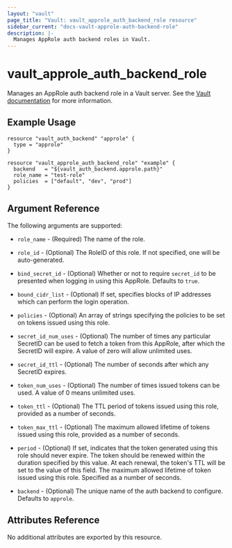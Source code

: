 ```yaml
---
layout: "vault"
page_title: "Vault: vault_approle_auth_backend_role resource"
sidebar_current: "docs-vault-approle-auth-backend-role"
description: |-
  Manages AppRole auth backend roles in Vault.
---
```


# vault\_approle\_auth\_backend\_role

Manages an AppRole auth backend role in a Vault server. See the [Vault
documentation](https://www.vaultproject.io/docs/auth/approle.html) for more
information.

## Example Usage

```hcl
resource "vault_auth_backend" "approle" {
  type = "approle"
}

resource "vault_approle_auth_backend_role" "example" {
  backend   = "${vault_auth_backend.approle.path}"
  role_name = "test-role"
  policies  = ["default", "dev", "prod"]
}
```

## Argument Reference

The following arguments are supported:

* `role_name` - (Required) The name of the role.

* `role_id` - (Optional) The RoleID of this role. If not specified, one will be
  auto-generated.

* `bind_secret_id` - (Optional) Whether or not to require `secret_id` to be
  presented when logging in using this AppRole. Defaults to `true`.

* `bound_cidr_list` - (Optional) If set, specifies blocks of IP addresses which
  can perform the login operation.

* `policies` - (Optional) An array of strings specifying the policies to be set
  on tokens issued using this role.

* `secret_id_num_uses` - (Optional) The number of times any particular SecretID
  can be used to fetch a token from this AppRole, after which the SecretID will
  expire. A value of zero will allow unlimited uses.

* `secret_id_ttl` - (Optional) The number of seconds after which any SecretID
  expires.

* `token_num_uses` - (Optional) The number of times issued tokens can be used.
  A value of 0 means unlimited uses.

* `token_ttl` - (Optional) The TTL period of tokens issued using this role,
  provided as a number of seconds.

* `token_max_ttl` - (Optional) The maximum allowed lifetime of tokens issued
  using this role, provided as a number of seconds.

* `period` - (Optional) If set, indicates that the token generated using this
  role should never expire. The token should be renewed within the duration
  specified by this value. At each renewal, the token's TTL will be set to the
  value of this field. The maximum allowed lifetime of token issued using this
  role. Specified as a number of seconds.

* `backend` - (Optional) The unique name of the auth backend to configure.
  Defaults to `approle`.

## Attributes Reference

No additional attributes are exported by this resource.
